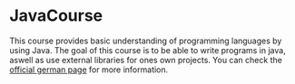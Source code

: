 # JavaCourse

This course provides basic understanding of programming languages by using Java. The goal of this course is to be able to write programs in java, aswell as use external libraries for ones own projects. You can check the [official german page](https://proglang.informatik.uni-freiburg.de/teaching/java/2017/) for more information.
